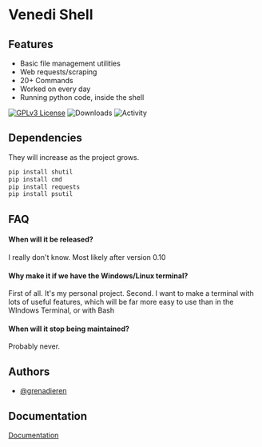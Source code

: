 # Venedi Shell



## Features

- Basic file management utilities
- Web requests/scraping
- 20+ Commands
- Worked on every day
- Running python code, inside the shell

[![GPLv3 License](https://img.shields.io/badge/License-GPL%20v3-yellow.svg)](https://opensource.org/licenses/)
![Downloads](https://img.shields.io/github/downloads/grenadieren/Venedi-Shell/total)
![Activity](https://img.shields.io/github/commits-since/grenadieren/Venedi-Shell/latest)

## Dependencies
They will increase as the project grows.

```bash
pip install shutil
pip install cmd
pip install requests
pip install psutil
```

## FAQ

#### When will it be released?
I really don't know. Most likely after version 0.10

#### Why make it if we have the Windows/Linux terminal?
First of all. It's my personal project. Second. I want to make a terminal with lots of useful features, which will be far more easy to use than in the WIndows Terminal, or with Bash

#### When will it stop being maintained?
Probably never.

## Authors

- [@grenadieren](https://www.github.com/grenadieren)

## Documentation

[Documentation](https://linktodocumentation)
